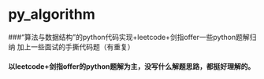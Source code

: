 # py_algorithm
###“算法与数据结构”的python代码实现+leetcode+剑指offer一些python题解归纳
加上一些面试的手撕代码题（有重复）

#### 以leetcode+剑指offer的python题解为主，没写什么解题思路，都挺好理解的。
